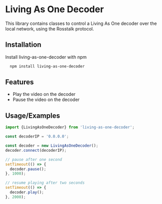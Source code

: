 
# Living As One Decoder

This library contains classes to control a Living As One decoder over the local network, using the Rosstalk protocol.



## Installation

Install living-as-one-decoder with npm

```bash
  npm install living-as-one-decoder
```

## Features

- Play the video on the decoder
- Pause the video on the decoder


## Usage/Examples

```typescript
import {LivingAsOneDecoder} from 'living-as-one-decoder';

const decoderIP = '0.0.0.0';

const decoder = new LivingAsOneDecoder();
decoder.connect(decoderIP);

// pause after one second
setTimeout(() => {
  decoder.pause();
}, 1000);

// resume playing after two seconds
setTimeout(() => {
  decoder.play();
}, 2000);
```

